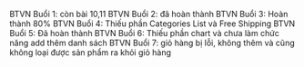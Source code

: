 BTVN Buổi 1: còn bài 10,11
BTVN Buổi 2: đã hoàn thành
BTVN Buổi 3: Hoàn thành 80%
BTVN Buổi 4: Thiếu phần Categories List và Free Shipping
BTVN Buổi 5: Đã hoàn thành
BTVN Buổi 6: Thiếu phần chart và chưa làm chức năng add thêm danh sách 
BTVN Buổi 7: giỏ hàng bị lỗi, không thêm và cũng không loại được sản phẩm ra khỏi giỏ hàng